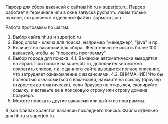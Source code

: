 Парсер для сбора вакансий с сайтов hh.ru и superjob.ru. 
Парсер работает в терминале или в окне запуска pycharm. Ищем только нужное, сохраняем в отдельные файлы формата json

Работа программы по шагам:

  1) Выбор сайта hh.ru и superjob.ru
  2) Ввод слова - ключа для поиска, например "менеджер", "java" и пр.
  3) Количество вакансий для сбора. Желательно не искать более 100 вакансий, чтобы не "повесить программу"
  4) Выбор города для поиска. 
     4.1. Вакансии автоматически выводятся на экран. 
          При поиске на superjob.ru, дополнительно можно сократить список, т.к. с данного сайта выводится полное описание, 
          что затрудняет ознакомление с вакансиями. 
     4.2. ВНИМАНИЕ! Что бы полностью ознакомиться с вакансией, 
          нажмите на ссылку (браузер откроется автоматически), 
          если браузер не открылся, скопируйте ссылку, и вставьте её в поисковую строку или строку домена браузера.
  5) Можете поискать другие вакансии или выйти из программы.

В json файлах хранятся вакансии последнего поиска. Файлы отдельно для hh.ru и superjob.ru.
